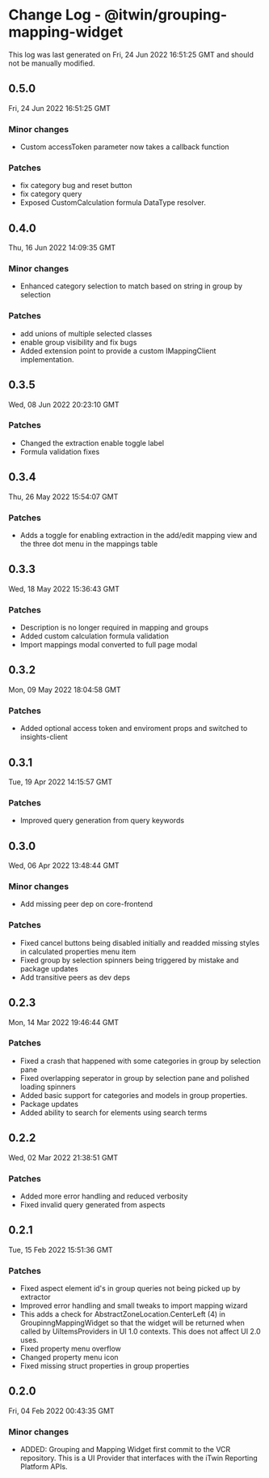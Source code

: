 # Change Log - @itwin/grouping-mapping-widget

This log was last generated on Fri, 24 Jun 2022 16:51:25 GMT and should not be manually modified.

## 0.5.0
Fri, 24 Jun 2022 16:51:25 GMT

### Minor changes

- Custom accessToken parameter now takes a callback function

### Patches

- fix category bug and reset button
- fix category query 
- Exposed CustomCalculation formula DataType resolver.

## 0.4.0
Thu, 16 Jun 2022 14:09:35 GMT

### Minor changes

- Enhanced category selection to match based on string in group by selection

### Patches

- add unions of multiple selected classes
- enable group visibility and fix bugs
- Added extension point to provide a custom IMappingClient implementation.

## 0.3.5
Wed, 08 Jun 2022 20:23:10 GMT

### Patches

- Changed the extraction enable toggle label
- Formula validation fixes

## 0.3.4
Thu, 26 May 2022 15:54:07 GMT

### Patches

- Adds a toggle for enabling extraction in the add/edit mapping view and the three dot menu in the mappings table

## 0.3.3
Wed, 18 May 2022 15:36:43 GMT

### Patches

- Description is no longer required in mapping and groups
- Added custom calculation formula validation
- Import mappings modal converted to full page modal

## 0.3.2
Mon, 09 May 2022 18:04:58 GMT

### Patches

- Added optional access token and enviroment props and switched to insights-client

## 0.3.1
Tue, 19 Apr 2022 14:15:57 GMT

### Patches

- Improved query generation from query keywords

## 0.3.0
Wed, 06 Apr 2022 13:48:44 GMT

### Minor changes

- Add missing peer dep on core-frontend

### Patches

- Fixed cancel buttons being disabled initially and readded missing styles in calculated properties menu item
- Fixed group by selection spinners being triggered by mistake and package updates
- Add transitive peers as dev deps

## 0.2.3
Mon, 14 Mar 2022 19:46:44 GMT

### Patches

- Fixed a crash that happened with some categories in group by selection pane
- Fixed overlapping seperator in group by selection pane and polished loading spinners
- Added basic support for categories and models in group properties.
- Package updates
- Added ability to search for elements using search terms

## 0.2.2
Wed, 02 Mar 2022 21:38:51 GMT

### Patches

- Added more error handling and reduced verbosity
- Fixed invalid query generated from aspects

## 0.2.1
Tue, 15 Feb 2022 15:51:36 GMT

### Patches

- Fixed aspect element id's in group queries not being picked up by extractor
- Improved error handling and small tweaks to import mapping wizard
- This adds a check for AbstractZoneLocation.CenterLeft (4) in GroupinngMappingWidget so that the widget will be returned when called by UiItemsProviders in UI 1.0 contexts. This does not affect UI 2.0 uses.
- Fixed property menu overflow
- Changed property menu icon
- Fixed missing struct properties in group properties

## 0.2.0
Fri, 04 Feb 2022 00:43:35 GMT

### Minor changes

- ADDED: Grouping and Mapping Widget first commit to the VCR repository. This is a UI Provider that interfaces with the iTwin Reporting Platform APIs.

